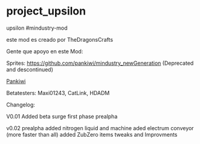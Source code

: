 # project_upsilon
upsilon 
#mindustry-mod

  este mod es creado por TheDragonsCrafts

Gente que apoyo en este Mod:

Sprites:
https://github.com/pankiwi/mindustry_newGeneration (Deprecated and descontinued)


[Pankiwi](https://github.com/GuyBread)

Betatesters:
Maxi01243, CatLink, HDADM


Changelog:

V0.01
Added beta surge first phase prealpha

v0.02
prealpha
added nitrogen liquid and machine
aded electrum conveyor (more faster than all)
added ZubZero items
tweaks and Improvments




